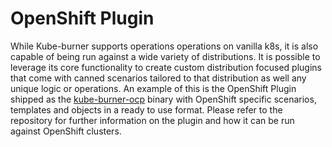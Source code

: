 # OpenShift Plugin

While Kube-burner supports operations operations on vanilla k8s, it is also capable of being run against a wide variety of distributions. It is possible to leverage its core functionality to create custom distribution focused plugins that come with canned scenarios tailored to that distribution as well any unique logic or operations. An example of this is the OpenShift Plugin shipped as the [kube-burner-ocp](https://github.com/liqcui/kube-burner/-ocp) binary with OpenShift specific scenarios, templates and objects in a ready to use format. Please refer to the repository for further information on the plugin and how it can be run against OpenShift clusters.


